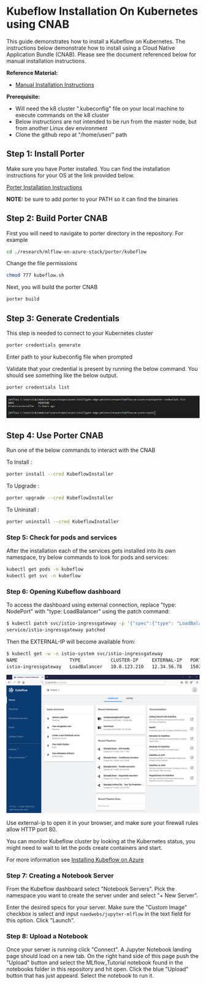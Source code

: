 # Kubeflow Installation On Kubernetes using CNAB

This guide demonstrates how to install a Kubeflow on Kubernetes. The instructions below demonstrate how to install using a Cloud Native Application Bundle (CNAB). Please see the document referenced below for manual installation instructions.

**Reference Material:**
- [Manual Installation Instructions](./docs/manual_installation.md)

**Prerequisite:**
- Will need the k8 cluster ".kubeconfig" file on your local machine to execute commands on the k8 cluster 
- Below instructions are not intended to be run from the master node, but from another Linux dev environment
- Clone the github repo at "/home/user/" path

## Step 1: Install Porter
Make sure you have Porter installed. You can find the installation instructions for your OS at the link provided below.

[Porter Installation Instructions](https://porter.sh/install/)

**NOTE:** be sure to add porter to your PATH so it can find the binaries


## Step 2: Build Porter CNAB
First you will need to navigate to porter directory in the repository. For example 

```sh
cd ./research/mlflow-on-azure-stack/porter/kubeflow
```
Change the file permissions

```sh
chmod 777 kubeflow.sh
```
Next, you will build the porter CNAB

```sh
porter build
```

## Step 3: Generate Credentials 
This step is needed to connect to your Kubernetes cluster

```sh
porter credentials generate 
```
Enter path to your kubeconfig file when prompted

Validate that your credential is present by running the below command. You should see something like the below output.
```sh
porter credentials list
```

![List Porter Credentials](/Research/mlflow-on-azure-stack/docs/img/porter-credentials-validate.png)


## Step 4: Use Porter CNAB
Run one of the below commands to interact with the CNAB

To Install :
```sh
porter install --cred KubeflowInstaller
```
To Upgrade :
```sh
porter upgrade --cred KubeflowInstaller
```
To Uninstall :
```sh
porter uninstall --cred KubeflowInstaller
```
### Step 5: Check for pods and services
After the installation each of the services gets installed into its own namespace, try below commands to look for pods and services:

```sh
kubectl get pods -n kubeflow
kubectl get svc -n kubeflow
```
### Step 6: Opening Kubeflow dashboard
To access the dashboard using external connection, replace "type: NodePort" with "type: LoadBalancer" using the patch command:

```sh
$ kubectl patch svc/istio-ingressgateway -p '{"spec":{"type": "LoadBalancer"}}' -n istio-system
service/istio-ingressgateway patched
```
Then the EXTERNAL-IP will become available from:

```sh
$ kubectl get -w -n istio-system svc/istio-ingressgateway
NAME                   TYPE           CLUSTER-IP     EXTERNAL-IP   PORT(S)                          AGE
istio-ingressgateway   LoadBalancer   10.0.123.210   12.34.56.78   15020:30397/TCP,80:31380/TCP,..  7m27s
```
![Kubeflow dashboard](/Research/mlflow-on-azure-stack/docs/img/kubeflow_dashboard1.png) 

Use external-ip to open it in your browser, and make sure your firewall rules allow HTTP port 80.

You can monitor Kubeflow cluster by looking at the Kubernetes status, you might need to wait to let the pods create containers and start.

For more information see [Installing Kubeflow on Azure](https://www.kubeflow.org/docs/azure/deploy/install-kubeflow/) 

### Step 7: Creating a Notebook Server

From the Kubeflow dashboard select "Notebook Servers". Pick the namespace you want to create the server under and select "+ New Server".

Enter the desired specs for your server. Make sure the "Custom Image" checkbox is select and input `naedwebs/jupyter-mlflow` in the text field for this option. Click "Launch".
### Step 8: Upload a Notebook

Once your server is running click "Connect". A Jupyter Notebook landing page should load on a new tab. On the right hand side of this page push the "Upload" button and select the MLflow_Tutorial notebook found in the notebooks folder in this repository and hit open. Click the blue "Upload" button that has just appeard. Select the notebook to run it.
